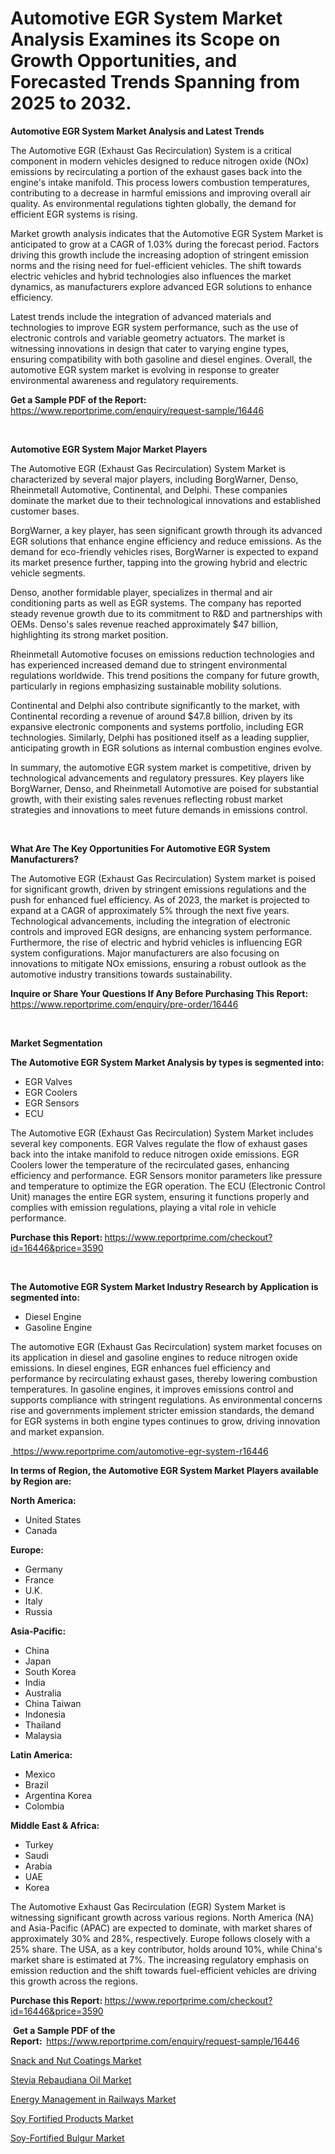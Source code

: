 <p><h1>Automotive EGR System Market Analysis Examines its Scope on Growth Opportunities, and Forecasted Trends Spanning from 2025 to 2032.</h1></p><p><strong>Automotive EGR System Market Analysis and Latest Trends</strong></p>
<p><p>The Automotive EGR (Exhaust Gas Recirculation) System is a critical component in modern vehicles designed to reduce nitrogen oxide (NOx) emissions by recirculating a portion of the exhaust gases back into the engine's intake manifold. This process lowers combustion temperatures, contributing to a decrease in harmful emissions and improving overall air quality. As environmental regulations tighten globally, the demand for efficient EGR systems is rising.</p><p>Market growth analysis indicates that the Automotive EGR System Market is anticipated to grow at a CAGR of 1.03% during the forecast period. Factors driving this growth include the increasing adoption of stringent emission norms and the rising need for fuel-efficient vehicles. The shift towards electric vehicles and hybrid technologies also influences the market dynamics, as manufacturers explore advanced EGR solutions to enhance efficiency.</p><p>Latest trends include the integration of advanced materials and technologies to improve EGR system performance, such as the use of electronic controls and variable geometry actuators. The market is witnessing innovations in design that cater to varying engine types, ensuring compatibility with both gasoline and diesel engines. Overall, the automotive EGR system market is evolving in response to greater environmental awareness and regulatory requirements.</p></p>
<p><strong>Get a Sample PDF of the Report:&nbsp;</strong> <a href="https://www.reportprime.com/enquiry/request-sample/16446?utm_campaign=3278&utm_medium=2&utm_source=Github&utm_content=ia&utm_term=17032025&utm_id=automotive-egr-system">https://www.reportprime.com/enquiry/request-sample/16446</a></p>
<p>&nbsp;</p>
<p><strong>Automotive EGR System Major Market Players</strong></p>
<p><p>The Automotive EGR (Exhaust Gas Recirculation) System Market is characterized by several major players, including BorgWarner, Denso, Rheinmetall Automotive, Continental, and Delphi. These companies dominate the market due to their technological innovations and established customer bases. </p><p>BorgWarner, a key player, has seen significant growth through its advanced EGR solutions that enhance engine efficiency and reduce emissions. As the demand for eco-friendly vehicles rises, BorgWarner is expected to expand its market presence further, tapping into the growing hybrid and electric vehicle segments.</p><p>Denso, another formidable player, specializes in thermal and air conditioning parts as well as EGR systems. The company has reported steady revenue growth due to its commitment to R&D and partnerships with OEMs. Denso's sales revenue reached approximately $47 billion, highlighting its strong market position.</p><p>Rheinmetall Automotive focuses on emissions reduction technologies and has experienced increased demand due to stringent environmental regulations worldwide. This trend positions the company for future growth, particularly in regions emphasizing sustainable mobility solutions.</p><p>Continental and Delphi also contribute significantly to the market, with Continental recording a revenue of around $47.8 billion, driven by its expansive electronic components and systems portfolio, including EGR technologies. Similarly, Delphi has positioned itself as a leading supplier, anticipating growth in EGR solutions as internal combustion engines evolve.</p><p>In summary, the automotive EGR system market is competitive, driven by technological advancements and regulatory pressures. Key players like BorgWarner, Denso, and Rheinmetall Automotive are poised for substantial growth, with their existing sales revenues reflecting robust market strategies and innovations to meet future demands in emissions control.</p></p>
<p>&nbsp;</p>
<p><strong>What Are The Key Opportunities For Automotive EGR System Manufacturers?</strong></p>
<p><p>The Automotive EGR (Exhaust Gas Recirculation) System market is poised for significant growth, driven by stringent emissions regulations and the push for enhanced fuel efficiency. As of 2023, the market is projected to expand at a CAGR of approximately 5% through the next five years. Technological advancements, including the integration of electronic controls and improved EGR designs, are enhancing system performance. Furthermore, the rise of electric and hybrid vehicles is influencing EGR system configurations. Major manufacturers are also focusing on innovations to mitigate NOx emissions, ensuring a robust outlook as the automotive industry transitions towards sustainability.</p></p>
<p><strong>Inquire or Share Your Questions If Any Before Purchasing This Report:</strong> <a href="https://www.reportprime.com/enquiry/pre-order/16446?utm_campaign=3278&utm_medium=2&utm_source=Github&utm_content=ia&utm_term=17032025&utm_id=automotive-egr-system">https://www.reportprime.com/enquiry/pre-order/16446</a></p>
<p>&nbsp;</p>
<p><strong>Market Segmentation</strong></p>
<p><strong>The Automotive EGR System Market Analysis by types is segmented into:</strong></p>
<p><ul><li>EGR Valves</li><li>EGR Coolers</li><li>EGR Sensors</li><li>ECU</li></ul></p>
<p><p>The Automotive EGR (Exhaust Gas Recirculation) System Market includes several key components. EGR Valves regulate the flow of exhaust gases back into the intake manifold to reduce nitrogen oxide emissions. EGR Coolers lower the temperature of the recirculated gases, enhancing efficiency and performance. EGR Sensors monitor parameters like pressure and temperature to optimize the EGR operation. The ECU (Electronic Control Unit) manages the entire EGR system, ensuring it functions properly and complies with emission regulations, playing a vital role in vehicle performance.</p></p>
<p><strong>Purchase this Report:&nbsp;</strong><a href="https://www.reportprime.com/checkout?id=16446&price=3590&utm_campaign=3278&utm_medium=2&utm_source=Github&utm_content=ia&utm_term=17032025&utm_id=automotive-egr-system">https://www.reportprime.com/checkout?id=16446&price=3590</a></p>
<p>&nbsp;</p>
<p><strong>The Automotive EGR System Market Industry Research by Application is segmented into:</strong></p>
<p><ul><li>Diesel Engine</li><li>Gasoline Engine</li></ul></p>
<p><p>The automotive EGR (Exhaust Gas Recirculation) system market focuses on its application in diesel and gasoline engines to reduce nitrogen oxide emissions. In diesel engines, EGR enhances fuel efficiency and performance by recirculating exhaust gases, thereby lowering combustion temperatures. In gasoline engines, it improves emissions control and supports compliance with stringent regulations. As environmental concerns rise and governments implement stricter emission standards, the demand for EGR systems in both engine types continues to grow, driving innovation and market expansion.</p></p>
<p><a href="https://www.reportprime.com/automotive-egr-system-r16446?utm_campaign=3278&utm_medium=2&utm_source=Github&utm_content=ia&utm_term=17032025&utm_id=automotive-egr-system">&nbsp;https://www.reportprime.com/automotive-egr-system-r16446</a></p>
<p><strong>In terms of Region, the Automotive EGR System Market Players available by Region are:</strong></p>
<p>
    <p> <strong> North America: </strong>
        <ul>
            <li>United States</li>
            <li>Canada</li>
        </ul>
        </p> 
    <p> <strong> Europe: </strong>
        <ul>
            <li>Germany</li>
            <li>France</li>
            <li>U.K.</li>
            <li>Italy</li>
            <li>Russia</li>
        </ul>
        </p> 
    <p> <strong> Asia-Pacific: </strong>
        <ul>
            <li>China</li>
            <li>Japan</li>
            <li>South Korea</li>
            <li>India</li>
            <li>Australia</li>
            <li>China Taiwan</li>
            <li>Indonesia</li>
            <li>Thailand</li>
            <li>Malaysia</li>
        </ul>
        </p> 
    <p> <strong> Latin America: </strong>
        <ul>
            <li>Mexico</li>
            <li>Brazil</li>
            <li>Argentina Korea</li>
            <li>Colombia</li>
        </ul>
        </p> 
    <p> <strong> Middle East & Africa: </strong>
        <ul>
            <li>Turkey</li>
            <li>Saudi</li>
            <li>Arabia</li>
            <li>UAE</li>
            <li>Korea</li>
        </ul>
    </p>
    </p>
<p><p>The Automotive Exhaust Gas Recirculation (EGR) System Market is witnessing significant growth across various regions. North America (NA) and Asia-Pacific (APAC) are expected to dominate, with market shares of approximately 30% and 28%, respectively. Europe follows closely with a 25% share. The USA, as a key contributor, holds around 10%, while China's market share is estimated at 7%. The increasing regulatory emphasis on emission reduction and the shift towards fuel-efficient vehicles are driving this growth across the regions.</p></p>
<p><strong>Purchase this Report: </strong><a href="https://www.reportprime.com/checkout?id=16446&price=3590&utm_campaign=3278&utm_medium=2&utm_source=Github&utm_content=ia&utm_term=17032025&utm_id=automotive-egr-system">https://www.reportprime.com/checkout?id=16446&price=3590</a></p>
<p>&nbsp;<strong>Get a Sample PDF of the Report:&nbsp;&nbsp;</strong><a href="https://www.reportprime.com/enquiry/request-sample/16446?utm_campaign=3278&utm_medium=2&utm_source=Github&utm_content=ia&utm_term=17032025&utm_id=automotive-egr-system">https://www.reportprime.com/enquiry/request-sample/16446</a></p>
<p><strong></strong></p>
<p><p><a href="https://www.linkedin.com/pulse/snack-nut-coatings-research-study-market-outlook-regulatory-jnj1e?utm_campaign=3278&utm_medium=2&utm_source=Github&utm_content=ia&utm_term=17032025&utm_id=automotive-egr-system">Snack and Nut Coatings Market</a></p><p><a href="https://www.linkedin.com/pulse/navigating-stevia-rebaudiana-oil-market-incorporating-yaxke?utm_campaign=3278&utm_medium=2&utm_source=Github&utm_content=ia&utm_term=17032025&utm_id=automotive-egr-system">Stevia Rebaudiana Oil Market</a></p><p><a href="https://www.linkedin.com/pulse/study-forecastingthe-globalenergy-management-railways-c2dtf?utm_campaign=3278&utm_medium=2&utm_source=Github&utm_content=ia&utm_term=17032025&utm_id=automotive-egr-system">Energy Management in Railways Market</a></p><p><a href="https://www.linkedin.com/pulse/soy-fortified-products-market-insights-report-company-specific-8ydue?utm_campaign=3278&utm_medium=2&utm_source=Github&utm_content=ia&utm_term=17032025&utm_id=automotive-egr-system">Soy Fortified Products Market</a></p><p><a href="https://www.linkedin.com/pulse/global-perspective-soy-fortified-bulgur-market-aforecastcagr-zd6pe?utm_campaign=3278&utm_medium=2&utm_source=Github&utm_content=ia&utm_term=17032025&utm_id=automotive-egr-system">Soy-Fortified Bulgur Market</a></p></p>